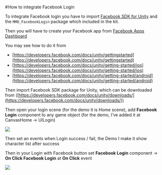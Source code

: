 # How to integrate Facebook Login

To integrate Facebook login you have to import [Facebook SDK for Unity](https://developers.facebook.com/docs/unity/) and the  `MMO_FacebookLogin` package which included in the kit. 

Then you will have to create your Facebook app from [Facebook Apps Dashboard](https://developers.facebook.com/apps/)

You may see how to do it from

*   [https://developers.facebook.com/docs/unity/gettingstarted](https://developers.facebook.com/docs/unity/gettingstarted)
*   [https://developers.facebook.com/docs/unity/getting-started/ios](https://developers.facebook.com/docs/unity/getting-started/ios)
*   [https://developers.facebook.com/docs/unity/getting-started/android](https://developers.facebook.com/docs/unity/getting-started/android)

Then import Facebook SDK package for Unity, which can be downloaded from ([https://developers.facebook.com/docs/unity/downloads/](https://developers.facebook.com/docs/unity/downloads/))

Then open your login scene (for the demo it is Home scene), add **Facebook Login** component to any game object (for the demo, I’ve added it at CanvasHome -> UILogin)

![](https://cdn-images-1.medium.com/max/1600/1*UlYwaQVPnNAxpZA-saF3aA.png)

Then set an events when Login success / fail, the Demo I make it show character list after success

Then in your Login with Facebook button set **Facebook Login** component -> **On Click Facebook Login** at **On Click** event

![](https://cdn-images-1.medium.com/max/1600/1*qlY44CvGzdY84ETGrc-4ow.png)
<!--stackedit_data:
eyJoaXN0b3J5IjpbLTE0MzM2NDUxOTBdfQ==
-->